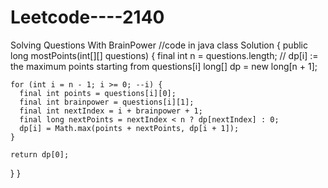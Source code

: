 # Leetcode----2140
Solving Questions With BrainPower
//code in java 
class Solution {
  public long mostPoints(int[][] questions) {
    final int n = questions.length;
    // dp[i] := the maximum points starting from questions[i]
    long[] dp = new long[n + 1];

    for (int i = n - 1; i >= 0; --i) {
      final int points = questions[i][0];
      final int brainpower = questions[i][1];
      final int nextIndex = i + brainpower + 1;
      final long nextPoints = nextIndex < n ? dp[nextIndex] : 0;
      dp[i] = Math.max(points + nextPoints, dp[i + 1]);
    }

    return dp[0];
  }
}

